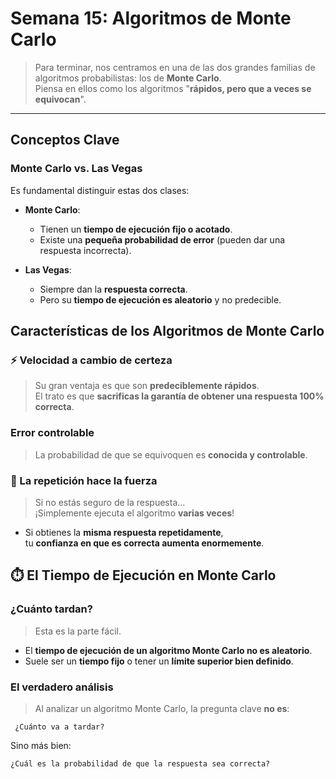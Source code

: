 # Semana 15: Algoritmos de Monte Carlo

> Para terminar, nos centramos en una de las dos grandes familias de algoritmos probabilistas: los de **Monte Carlo**.  
> Piensa en ellos como los algoritmos "**rápidos, pero que a veces se equivocan**".

---

## Conceptos Clave

### Monte Carlo vs. Las Vegas

Es fundamental distinguir estas dos clases:

- **Monte Carlo**:  
  - Tienen un **tiempo de ejecución fijo o acotado**.  
  - Existe una **pequeña probabilidad de error** (pueden dar una respuesta incorrecta).

- **Las Vegas**:  
  - Siempre dan la **respuesta correcta**.  
  - Pero su **tiempo de ejecución es aleatorio** y no predecible.

## Características de los Algoritmos de Monte Carlo

### ⚡ Velocidad a cambio de certeza

> Su gran ventaja es que son **predeciblemente rápidos**.  
> El trato es que **sacrificas la garantía de obtener una respuesta 100% correcta**.


### Error controlable

> La probabilidad de que se equivoquen es **conocida y controlable**.


### 🔁 La repetición hace la fuerza

> Si no estás seguro de la respuesta...  
> ¡Simplemente ejecuta el algoritmo **varias veces**!

- Si obtienes la **misma respuesta repetidamente**,  
  tu **confianza en que es correcta aumenta enormemente**.


## ⏱️ El Tiempo de Ejecución en Monte Carlo

### ¿Cuánto tardan?

> Esta es la parte fácil.

- El **tiempo de ejecución de un algoritmo Monte Carlo no es aleatorio**.
- Suele ser un **tiempo fijo** o tener un **límite superior bien definido**.
### El verdadero análisis

> Al analizar un algoritmo Monte Carlo, la pregunta clave **no es**:

```text
 ¿Cuánto va a tardar?
```
Sino más bien:
```text
¿Cuál es la probabilidad de que la respuesta sea correcta?
```
